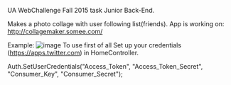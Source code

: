 UA WebChallenge Fall 2015 task Junior Back-End.

Makes a photo collage with user following list(friends).
App is working on:
http://collagemaker.somee.com/

Example: 
![image](http://s13.postimg.org/xxedwsguv/result.jpg)
To use first of all Set up your credentials (https://apps.twitter.com) in HomeController.


Auth.SetUserCredentials("Access_Token", "Access_Token_Secret", "Consumer_Key", "Consumer_Secret");
